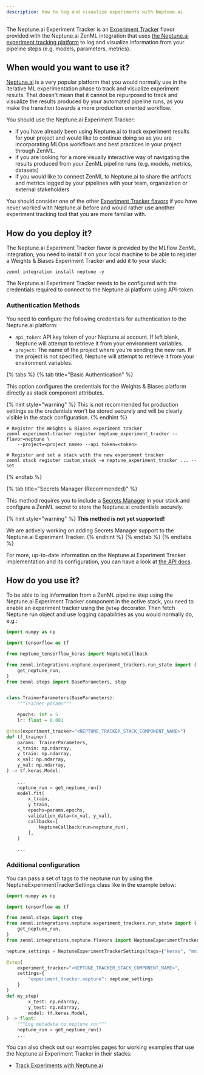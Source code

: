 ```yaml
---
description: How to log and visualize experiments with Neptune.ai
---
```


The Neptune.ai Experiment Tracker is an [Experiment Tracker](./experiment-trackers.md)
flavor provided with the Neptune.ai ZenML integration that uses
[the Neptune.ai experiment tracking platform](https://neptune.ai/product/experiment-tracking)
to log and visualize information from your pipeline steps (e.g. models, parameters,
metrics).

## When would you want to use it?

[Neptune.ai](https://neptune.ai/product/experiment-tracking) is a very
popular platform that you would normally use in the iterative ML experimentation
phase to track and visualize experiment results. That doesn't mean that it
cannot be repurposed to track and visualize the results produced by your
automated pipeline runs, as you make the transition towards a more production
oriented workflow.

You should use the Neptune.ai Experiment Tracker:
* if you have already been using Neptune.ai to track experiment results
for your project and would like to continue doing so as you are incorporating 
MLOps workflows and best practices in your project through ZenML.
* if you are looking for a more visually interactive way of navigating the
results produced from your ZenML pipeline runs (e.g. models, metrics, datasets)
* if you would like to connect ZenML to Neptune.ai to share the artifacts
and metrics logged by your pipelines with your team, organization or external
stakeholders

You should consider one of the other [Experiment Tracker flavors](./experiment-trackers.md#experiment-tracker-flavors)
if you have never worked with Neptune.ai before and would rather use
another experiment tracking tool that you are more familiar with.

## How do you deploy it?

The Neptune.ai Experiment Tracker flavor is provided by the MLflow ZenML
integration, you need to install it on your local machine to be able to register
a Weights & Biases Experiment Tracker and add it to your stack:

```shell
zenml integration install neptune -y
```

The Neptune.ai Experiment Tracker needs to be configured with the
credentials required to connect to the Neptune.ai platform using API-token.

### Authentication Methods

You need to configure the following credentials for authentication to the
Neptune.ai platform:

* `api_token`: API key token of your Neptune.ai account. If left blank, Neptune will
attempt to retrieve it from your environment variables.
* `project`: The name of the project where you're sending the new run. If
the project is not specified, Neptune will attempt to retrieve it from your environment variables.


{% tabs %}
{% tab title="Basic Authentication" %}

This option configures the credentials for the Weights & Biases platform
directly as stack component attributes.

{% hint style="warning" %}
This is not recommended for production settings as the credentials won't be
stored securely and will be clearly visible in the stack configuration.
{% endhint %}

```shell
# Register the Weights & Biases experiment tracker
zenml experiment-tracker register neptune_experiment_tracker --flavor=neptune \ 
    --project=<project_name> --api_token=<token>

# Register and set a stack with the new experiment tracker
zenml stack register custom_stack -e neptune_experiment_tracker ... --set
```
{% endtab %}

{% tab title="Secrets Manager (Recommended)" %}

This method requires you to include a [Secrets Manager](../secrets-managers/secrets-managers.md)
in your stack and configure a ZenML secret to store the Neptune.ai
credentials securely.

{% hint style="warning" %}
**This method is not yet supported!**

We are actively working on adding Secrets Manager support to the Neptune.ai
Experiment Tracker.
{% endhint %}
{% endtab %}
{% endtabs %}

For more, up-to-date information on the Neptune.ai Experiment Tracker
implementation and its configuration, you can have a look at [the API docs](https://apidocs.zenml.io/latest/integration_code_docs/integrations-wandb/#zenml.integrations.neptune.experiment_trackers.neptune_experiment_tracker).

## How do you use it?

To be able to log information from a ZenML pipeline step using the Neptune.ai Experiment Tracker component in the active stack, you need to enable an
experiment tracker using the `@step` decorator. Then fetch Neptune run object and use
logging capabilities as you would normally do, e.g.:

```python
import numpy as np

import tensorflow as tf

from neptune_tensorflow_keras import NeptuneCallback

from zenml.integrations.neptune.experiment_trackers.run_state import (
    get_neptune_run,
)
from zenml.steps import BaseParameters, step


class TrainerParameters(BaseParameters):
    """Trainer params"""

    epochs: int = 5
    lr: float = 0.001

@step(experiment_tracker="<NEPTUNE_TRACKER_STACK_COMPONENT_NAME>")
def tf_trainer(
    params: TrainerParameters,
    x_train: np.ndarray,
    y_train: np.ndarray,
    x_val: np.ndarray,
    y_val: np.ndarray,
) -> tf.keras.Model:
    
    ...
    neptune_run = get_neptune_run()
    model.fit(
        x_train,
        y_train,
        epochs=params.epochs,
        validation_data=(x_val, y_val),
        callbacks=[
            NeptuneCallback(run=neptune_run),
        ],
    )

    ...
```

### Additional configuration

You can pass a set of tags to the neptune run by using the NeptuneExperimentTrackerSettings class like in the example
below:

```python
import numpy as np

import tensorflow as tf

from zenml.steps import step
from zenml.integrations.neptune.experiment_trackers.run_state import (
    get_neptune_run,
)
from zenml.integrations.neptune.flavors import NeptuneExperimentTrackerSettings

neptune_settings = NeptuneExperimentTrackerSettings(tags={"keras", "mnist"})

@step(
    experiment_tracker="<NEPTUNE_TRACKER_STACK_COMPONENT_NAME>",
    settings={
        "experiment_tracker.neptune": neptune_settings
    }
)
def my_step(
        x_test: np.ndarray,
        y_test: np.ndarray,
        model: tf.keras.Model,
) -> float:
    """Log metadata to neptune run"""
    neptune_run = get_neptune_run()
    ...
```

You can also check out our examples pages for working examples that use the
Neptune.ai Experiment Tracker in their stacks:

- [Track Experiments with Neptune.ai](https://github.com/zenml-io/zenml/tree/main/examples/neptune_tracking)
